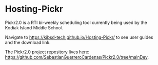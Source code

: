 # Hosting-Pickr

Pickr2.0 is a RTI bi-weekly scheduling tool currently being used by the Kodiak Island Middle School. 

Navigate to https://kibsd-tech.github.io/Hosting-Pickr/ to see user guides and the download link. 

The Pickr2.0 project repository lives here: https://github.com/SebastianGuerreroCardenas/Pickr2.0/tree/mainDev.

